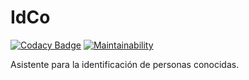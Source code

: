 # IdCo

[![Codacy Badge](https://app.codacy.com/project/badge/Grade/a1dab942f71b4585b7ba13f1428078ad)](https://www.codacy.com/gh/mpt1002/IdCo/dashboard?utm_source=github.com&amp;utm_medium=referral&amp;utm_content=mpt1002/IdCo&amp;utm_campaign=Badge_Grade)   [![Maintainability](https://api.codeclimate.com/v1/badges/8939d6117b4881977547/maintainability)](https://codeclimate.com/github/mpt1002/IdCo/maintainability)

Asistente para la identificación de personas conocidas.
